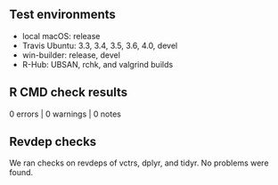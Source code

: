 ## Test environments

* local macOS: release
* Travis Ubuntu: 3.3, 3.4, 3.5, 3.6, 4.0, devel
* win-builder: release, devel
* R-Hub: UBSAN, rchk, and valgrind builds


## R CMD check results

0 errors | 0 warnings | 0 notes


## Revdep checks

We ran checks on revdeps of vctrs, dplyr, and tidyr. No problems were found.
